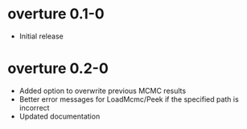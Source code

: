 # overture 0.1-0
* Initial release
# overture 0.2-0
* Added option to overwrite previous MCMC results
* Better error messages for LoadMcmc/Peek if the specified path is incorrect
* Updated documentation
